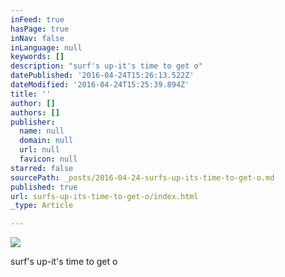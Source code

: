 ```yaml
---
inFeed: true
hasPage: true
inNav: false
inLanguage: null
keywords: []
description: "surf's up-it's time to get o"
datePublished: '2016-04-24T15:26:13.522Z'
dateModified: '2016-04-24T15:25:39.894Z'
title: ''
author: []
authors: []
publisher:
  name: null
  domain: null
  url: null
  favicon: null
starred: false
sourcePath: _posts/2016-04-24-surfs-up-its-time-to-get-o.md
published: true
url: surfs-up-its-time-to-get-o/index.html
_type: Article

---
```

![](https://the-grid-user-content.s3-us-west-2.amazonaws.com/1d94d132-4277-426e-99c5-ab4dc28408e3.jpg)

surf's up-it's time to get o